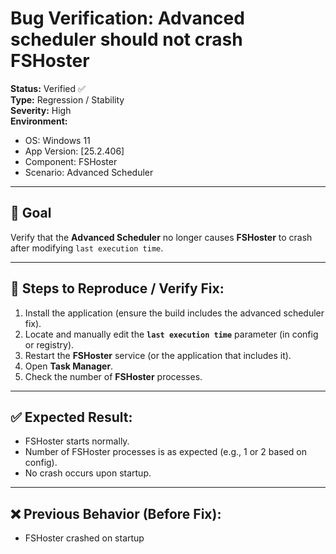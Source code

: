 # Bug Verification: Advanced scheduler should not crash FSHoster

**Status:** Verified ✅  
**Type:** Regression / Stability  
**Severity:** High  
**Environment:**  
- OS: Windows 11  
- App Version: [25.2.406]  
- Component: FSHoster  
- Scenario: Advanced Scheduler

---

## 🎯 Goal

Verify that the **Advanced Scheduler** no longer causes **FSHoster** to crash after modifying `last execution time`.

---

## 🐾 Steps to Reproduce / Verify Fix:

1. Install the application (ensure the build includes the advanced scheduler fix).
2. Locate and manually edit the **`last execution time`** parameter (in config or registry).
3. Restart the **FSHoster** service (or the application that includes it).
4. Open **Task Manager**.
5. Check the number of **FSHoster** processes.

---

## ✅ Expected Result:

- FSHoster starts normally.
- Number of FSHoster processes is as expected (e.g., 1 or 2 based on config).
- No crash occurs upon startup.

---

## ❌ Previous Behavior (Before Fix):

- FSHoster crashed on startup
